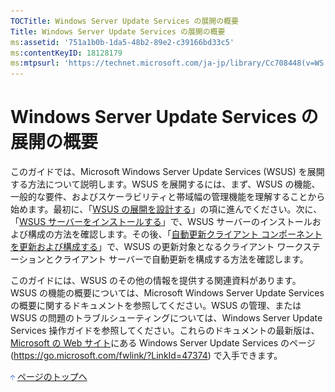 ```yaml
---
TOCTitle: Windows Server Update Services の展開の概要
Title: Windows Server Update Services の展開の概要
ms:assetid: '751a1b0b-1da5-48b2-89e2-c39166bd33c5'
ms:contentKeyID: 18128179
ms:mtpsurl: 'https://technet.microsoft.com/ja-jp/library/Cc708448(v=WS.10)'
---
```


Windows Server Update Services の展開の概要
===========================================

このガイドでは、Microsoft Windows Server Update Services (WSUS) を展開する方法について説明します。WSUS を展開するには、まず、WSUS の機能、一般的な要件、およびスケーラビリティと帯域幅の管理機能を理解することから始めます。最初に、「[WSUS の展開を設計する](https://www.microsoft.com/japan/technet/prodtechnol/windowsserver2003/library/wsus/wsusdeploymentguidetc/2877be79-b5d6-483c-8eb6-045afe96c7d2.mspx)」の項に進んでください。次に、「[WSUS サーバーをインストールする](https://www.microsoft.com/japan/technet/prodtechnol/windowsserver2003/library/wsus/wsusdeploymentguidetc/9d55bda5-9eb9-46d2-a204-62034936eb13.mspx)」で、WSUS サーバーのインストールおよび構成の方法を確認します。その後、「[自動更新クライアント コンポーネントを更新および構成する](https://www.microsoft.com/japan/technet/prodtechnol/windowsserver2003/library/wsus/wsusdeploymentguidetc/08ede2e2-efa8-4e49-80b9-0fe20bcda2a7.mspx)」で、WSUS の更新対象となるクライアント ワークステーションとクライアント サーバーで自動更新を構成する方法を確認します。

このガイドには、WSUS のその他の情報を提供する関連資料があります。WSUS の機能の概要については、Microsoft Windows Server Update Services の概要に関するドキュメントを参照してください。WSUS の管理、または WSUS の問題のトラブルシューティングについては、Windows Server Update Services 操作ガイドを参照してください。これらのドキュメントの最新版は、[Microsoft の Web サイト](https://go.microsoft.com/fwlink/?linkid=47374)にある Windows Server Update Services のページ (https://go.microsoft.com/fwlink/?LinkId=47374) で入手できます。

![](images/Cc708448.arrow_px_up(ja-jp,WS.10).gif) [ページのトップへ](#ctl00_rs1_eb1_panel1)
